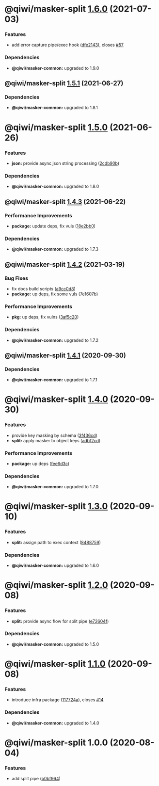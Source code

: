 # @qiwi/masker-split [1.6.0](https://github.com/qiwi/masker/compare/@qiwi/masker-split@1.5.1...@qiwi/masker-split@1.6.0) (2021-07-03)


### Features

* add error capture pipe/exec hook ([dfe2143](https://github.com/qiwi/masker/commit/dfe214344b64f5ec9628c6149846b752185b0ba1)), closes [#57](https://github.com/qiwi/masker/issues/57)





### Dependencies

* **@qiwi/masker-common:** upgraded to 1.9.0

## @qiwi/masker-split [1.5.1](https://github.com/qiwi/masker/compare/@qiwi/masker-split@1.5.0...@qiwi/masker-split@1.5.1) (2021-06-27)





### Dependencies

* **@qiwi/masker-common:** upgraded to 1.8.1

# @qiwi/masker-split [1.5.0](https://github.com/qiwi/masker/compare/@qiwi/masker-split@1.4.3...@qiwi/masker-split@1.5.0) (2021-06-26)


### Features

* **json:** provide async json string processing ([2cdb90b](https://github.com/qiwi/masker/commit/2cdb90bd1df72dc943e1a76a4d2561b732c104e3))





### Dependencies

* **@qiwi/masker-common:** upgraded to 1.8.0

## @qiwi/masker-split [1.4.3](https://github.com/qiwi/masker/compare/@qiwi/masker-split@1.4.2...@qiwi/masker-split@1.4.3) (2021-06-22)


### Performance Improvements

* **package:** update deps, fix vuls ([18e2bb0](https://github.com/qiwi/masker/commit/18e2bb098611e4477cb468551f5a56e94e4473b0))





### Dependencies

* **@qiwi/masker-common:** upgraded to 1.7.3

## @qiwi/masker-split [1.4.2](https://github.com/qiwi/masker/compare/@qiwi/masker-split@1.4.1...@qiwi/masker-split@1.4.2) (2021-03-19)


### Bug Fixes

* fix docs build scripts ([a9cc0d8](https://github.com/qiwi/masker/commit/a9cc0d8458d5ea22d2a9a63d90ad6662894021d1))
* **package:** up deps, fix some vuls ([7e1607b](https://github.com/qiwi/masker/commit/7e1607b0434084188fe095763244c6cfd4f8c3b3))


### Performance Improvements

* **pkg:** up deps, fix vulns ([3af5c20](https://github.com/qiwi/masker/commit/3af5c205e875a69e0b841e69606f07928b9a3af7))





### Dependencies

* **@qiwi/masker-common:** upgraded to 1.7.2

## @qiwi/masker-split [1.4.1](https://github.com/qiwi/masker/compare/@qiwi/masker-split@1.4.0...@qiwi/masker-split@1.4.1) (2020-09-30)





### Dependencies

* **@qiwi/masker-common:** upgraded to 1.7.1

# @qiwi/masker-split [1.4.0](https://github.com/qiwi/masker/compare/@qiwi/masker-split@1.3.0...@qiwi/masker-split@1.4.0) (2020-09-30)


### Features

* provide key masking by schema ([3f436cd](https://github.com/qiwi/masker/commit/3f436cdcdca2d0c34bc8f4062196a71a88bab58c))
* **split:** apply masker to object keys ([adb12cd](https://github.com/qiwi/masker/commit/adb12cd296e69139d308a1949bc230ecb59e668e))


### Performance Improvements

* **package:** up deps ([fee6d3c](https://github.com/qiwi/masker/commit/fee6d3c517f58e603dd38dec686fcc647fef3c6a))





### Dependencies

* **@qiwi/masker-common:** upgraded to 1.7.0

# @qiwi/masker-split [1.3.0](https://github.com/qiwi/masker/compare/@qiwi/masker-split@1.2.0...@qiwi/masker-split@1.3.0) (2020-09-10)


### Features

* **split:** assign path to exec context ([8488759](https://github.com/qiwi/masker/commit/84887598c752f66cbba76d313fd3ea9fb782571e))





### Dependencies

* **@qiwi/masker-common:** upgraded to 1.6.0

# @qiwi/masker-split [1.2.0](https://github.com/qiwi/masker/compare/@qiwi/masker-split@1.1.0...@qiwi/masker-split@1.2.0) (2020-09-08)


### Features

* **split:** provide async flow for split pipe ([e72604f](https://github.com/qiwi/masker/commit/e72604f31483deb154fab13fa9859451aff2e2f1))





### Dependencies

* **@qiwi/masker-common:** upgraded to 1.5.0

# @qiwi/masker-split [1.1.0](https://github.com/qiwi/masker/compare/@qiwi/masker-split@1.0.0...@qiwi/masker-split@1.1.0) (2020-09-08)


### Features

* introduce infra package ([117724a](https://github.com/qiwi/masker/commit/117724a6993f97f4e3eb804bc9f8c438eb66a5d7)), closes [#14](https://github.com/qiwi/masker/issues/14)





### Dependencies

* **@qiwi/masker-common:** upgraded to 1.4.0

# @qiwi/masker-split 1.0.0 (2020-08-04)


### Features

* add split pipe ([b0bf964](https://github.com/qiwi/masker/commit/b0bf9646c6cb24aeb306dfcf6512dab4041b350c))
